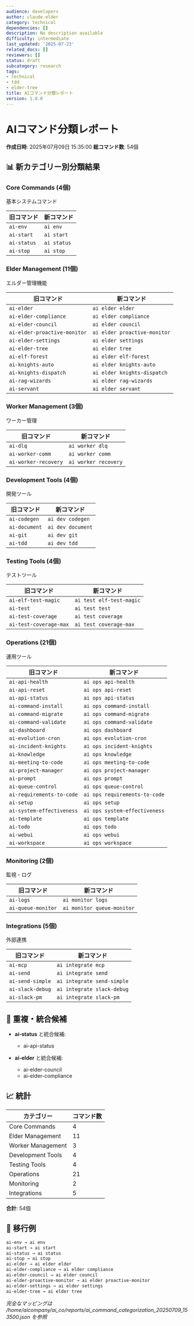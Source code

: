 ```yaml
---
audience: developers
author: claude-elder
category: technical
dependencies: []
description: No description available
difficulty: intermediate
last_updated: '2025-07-23'
related_docs: []
reviewers: []
status: draft
subcategory: research
tags:
- technical
- tdd
- elder-tree
title: AIコマンド分類レポート
version: 1.0.0
---
```


# AIコマンド分類レポート

**作成日時**: 2025年07月09日 15:35:00
**総コマンド数**: 54個

## 📊 新カテゴリー別分類結果

### Core Commands (4個)
基本システムコマンド

| 旧コマンド | 新コマンド |
|------------|------------|
| `ai-env` | `ai env` |
| `ai-start` | `ai start` |
| `ai-status` | `ai status` |
| `ai-stop` | `ai stop` |

### Elder Management (11個)
エルダー管理機能

| 旧コマンド | 新コマンド |
|------------|------------|
| `ai-elder` | `ai elder elder` |
| `ai-elder-compliance` | `ai elder compliance` |
| `ai-elder-council` | `ai elder council` |
| `ai-elder-proactive-monitor` | `ai elder proactive-monitor` |
| `ai-elder-settings` | `ai elder settings` |
| `ai-elder-tree` | `ai elder tree` |
| `ai-elf-forest` | `ai elder elf-forest` |
| `ai-knights-auto` | `ai elder knights-auto` |
| `ai-knights-dispatch` | `ai elder knights-dispatch` |
| `ai-rag-wizards` | `ai elder rag-wizards` |
| `ai-servant` | `ai elder servant` |

### Worker Management (3個)
ワーカー管理

| 旧コマンド | 新コマンド |
|------------|------------|
| `ai-dlq` | `ai worker dlq` |
| `ai-worker-comm` | `ai worker comm` |
| `ai-worker-recovery` | `ai worker recovery` |

### Development Tools (4個)
開発ツール

| 旧コマンド | 新コマンド |
|------------|------------|
| `ai-codegen` | `ai dev codegen` |
| `ai-document` | `ai dev document` |
| `ai-git` | `ai dev git` |
| `ai-tdd` | `ai dev tdd` |

### Testing Tools (4個)
テストツール

| 旧コマンド | 新コマンド |
|------------|------------|
| `ai-elf-test-magic` | `ai test elf-test-magic` |
| `ai-test` | `ai test test` |
| `ai-test-coverage` | `ai test coverage` |
| `ai-test-coverage-max` | `ai test coverage-max` |

### Operations (21個)
運用ツール

| 旧コマンド | 新コマンド |
|------------|------------|
| `ai-api-health` | `ai ops api-health` |
| `ai-api-reset` | `ai ops api-reset` |
| `ai-api-status` | `ai ops api-status` |
| `ai-command-install` | `ai ops command-install` |
| `ai-command-migrate` | `ai ops command-migrate` |
| `ai-command-validate` | `ai ops command-validate` |
| `ai-dashboard` | `ai ops dashboard` |
| `ai-evolution-cron` | `ai ops evolution-cron` |
| `ai-incident-knights` | `ai ops incident-knights` |
| `ai-knowledge` | `ai ops knowledge` |
| `ai-meeting-to-code` | `ai ops meeting-to-code` |
| `ai-project-manager` | `ai ops project-manager` |
| `ai-prompt` | `ai ops prompt` |
| `ai-queue-control` | `ai ops queue-control` |
| `ai-requirements-to-code` | `ai ops requirements-to-code` |
| `ai-setup` | `ai ops setup` |
| `ai-system-effectiveness` | `ai ops system-effectiveness` |
| `ai-template` | `ai ops template` |
| `ai-todo` | `ai ops todo` |
| `ai-webui` | `ai ops webui` |
| `ai-workspace` | `ai ops workspace` |

### Monitoring (2個)
監視・ログ

| 旧コマンド | 新コマンド |
|------------|------------|
| `ai-logs` | `ai monitor logs` |
| `ai-queue-monitor` | `ai monitor queue-monitor` |

### Integrations (5個)
外部連携

| 旧コマンド | 新コマンド |
|------------|------------|
| `ai-mcp` | `ai integrate mcp` |
| `ai-send` | `ai integrate send` |
| `ai-send-simple` | `ai integrate send-simple` |
| `ai-slack-debug` | `ai integrate slack-debug` |
| `ai-slack-pm` | `ai integrate slack-pm` |

## 🔄 重複・統合候補

- **ai-status** と統合候補:
  - ai-api-status

- **ai-elder** と統合候補:
  - ai-elder-council
  - ai-elder-compliance

## 📈 統計

| カテゴリー | コマンド数 |
|------------|------------|
| Core Commands | 4 |
| Elder Management | 11 |
| Worker Management | 3 |
| Development Tools | 4 |
| Testing Tools | 4 |
| Operations | 21 |
| Monitoring | 2 |
| Integrations | 5 |

**合計**: 54個

## 🔄 移行例

```bash
ai-env → ai env
ai-start → ai start
ai-status → ai status
ai-stop → ai stop
ai-elder → ai elder elder
ai-elder-compliance → ai elder compliance
ai-elder-council → ai elder council
ai-elder-proactive-monitor → ai elder proactive-monitor
ai-elder-settings → ai elder settings
ai-elder-tree → ai elder tree
```

*完全なマッピングは /home/aicompany/ai_co/reports/ai_command_categorization_20250709_153500.json を参照*
